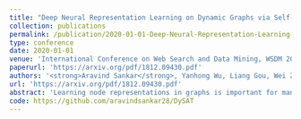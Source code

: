 ```yaml
---
title: "Deep Neural Representation Learning on Dynamic Graphs via Self-Attention Networks"
collection: publications
permalink: /publication/2020-01-01-Deep-Neural-Representation-Learning-on-Dynamic-Graphs-via-Self-Attention-Networks
type: conference
date: 2020-01-01
venue: 'International Conference on Web Search and Data Mining, WSDM 2020, Houston, TX, February 3-7, 2020'
paperurl: 'https://arxiv.org/pdf/1812.09430.pdf'
authors: '<strong>Aravind Sankar</strong>, Yanhong Wu, Liang Gou, Wei Zhang, Hao Yang'
url: 'https://arxiv.org/pdf/1812.09430.pdf'
abstract: 'Learning node representations in graphs is important for many applications such as link prediction, node classification, and community detection. Previous graph representation learning methods mainly focus on static graphs while many real-world graphs are dynamic and evolve over time. This complex time-varying structures makes it challenging to learn good node representations over time. We present Dynamic Self-Attention Network (DySAT), a novel neural architecture that learns node representations to capture dynamic graph structural evolution. Specifically, DySAT computes node representations by jointly employing self-attention layers along two dimensions: structural neighborhood and temporal dynamics. Compared with state-of-the-art recurrent methods modeling graph evolution, dynamic self-attention is efficient, while achieving consistently superior performance. We conduct link prediction experiments on two graph types: communication networks and bipartite rating networks. Our results show that DySAT has significant performance gains over several state-of-the-art graph embedding baselines, in both single and multi-step link prediction tasks. We also conduct an ablation study that shows the effectiveness of both the structural and temporal self-attentional layers.'
code: https://github.com/aravindsankar28/DySAT
---
```

